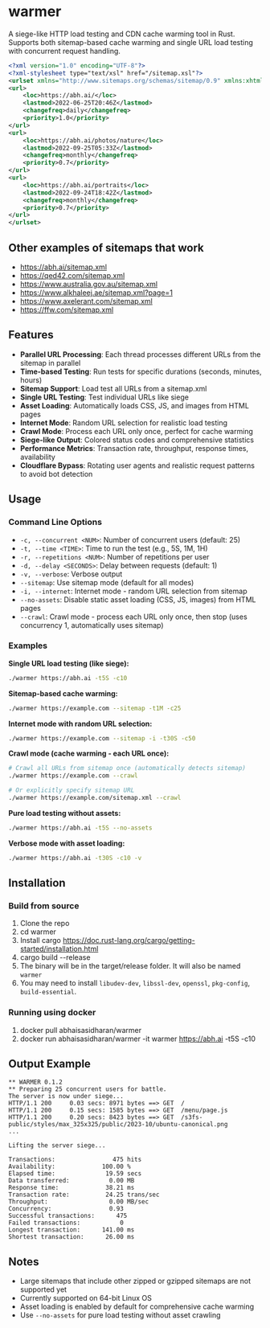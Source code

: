 # warmer
A siege-like HTTP load testing and CDN cache warming tool in Rust. Supports both sitemap-based cache warming and single URL load testing with concurrent request handling.

```xml
<?xml version="1.0" encoding="UTF-8"?>
<?xml-stylesheet type="text/xsl" href="/sitemap.xsl"?>
<urlset xmlns="http://www.sitemaps.org/schemas/sitemap/0.9" xmlns:xhtml="http://www.w3.org/1999/xhtml">
<url>
    <loc>https://abh.ai/</loc>
    <lastmod>2022-06-25T20:46Z</lastmod>
    <changefreq>daily</changefreq>
    <priority>1.0</priority>
</url>
<url>
    <loc>https://abh.ai/photos/nature</loc>
    <lastmod>2022-09-25T05:33Z</lastmod>
    <changefreq>monthly</changefreq>
    <priority>0.7</priority>
</url>
<url>
    <loc>https://abh.ai/portraits</loc>
    <lastmod>2022-09-24T18:42Z</lastmod>
    <changefreq>monthly</changefreq>
    <priority>0.7</priority>
</url>
</urlset>
```

## Other examples of sitemaps that work

- https://abh.ai/sitemap.xml
- https://qed42.com/sitemap.xml
- https://www.australia.gov.au/sitemap.xml
- https://www.alkhaleej.ae/sitemap.xml?page=1
- https://www.axelerant.com/sitemap.xml
- https://ffw.com/sitemap.xml

## Features

- **Parallel URL Processing**: Each thread processes different URLs from the sitemap in parallel
- **Time-based Testing**: Run tests for specific durations (seconds, minutes, hours)
- **Sitemap Support**: Load test all URLs from a sitemap.xml
- **Single URL Testing**: Test individual URLs like siege
- **Asset Loading**: Automatically loads CSS, JS, and images from HTML pages
- **Internet Mode**: Random URL selection for realistic load testing
- **Crawl Mode**: Process each URL only once, perfect for cache warming
- **Siege-like Output**: Colored status codes and comprehensive statistics
- **Performance Metrics**: Transaction rate, throughput, response times, availability
- **Cloudflare Bypass**: Rotating user agents and realistic request patterns to avoid bot detection

## Usage

### Command Line Options

- `-c, --concurrent <NUM>`: Number of concurrent users (default: 25)
- `-t, --time <TIME>`: Time to run the test (e.g., 5S, 1M, 1H)
- `-r, --repetitions <NUM>`: Number of repetitions per user
- `-d, --delay <SECONDS>`: Delay between requests (default: 1)
- `-v, --verbose`: Verbose output
- `--sitemap`: Use sitemap mode (default for all modes)
- `-i, --internet`: Internet mode - random URL selection from sitemap
- `--no-assets`: Disable static asset loading (CSS, JS, images) from HTML pages
- `--crawl`: Crawl mode - process each URL only once, then stop (uses concurrency 1, automatically uses sitemap)

### Examples

**Single URL load testing (like siege):**
```bash
./warmer https://abh.ai -t5S -c10
```

**Sitemap-based cache warming:**
```bash
./warmer https://example.com --sitemap -t1M -c25
```

**Internet mode with random URL selection:**
```bash
./warmer https://example.com --sitemap -i -t30S -c50
```

**Crawl mode (cache warming - each URL once):**
```bash
# Crawl all URLs from sitemap once (automatically detects sitemap)
./warmer https://example.com --crawl

# Or explicitly specify sitemap URL
./warmer https://example.com/sitemap.xml --crawl
```

**Pure load testing without assets:**
```bash
./warmer https://abh.ai -t5S --no-assets
```

**Verbose mode with asset loading:**
```bash
./warmer https://abh.ai -t30S -c10 -v
```

## Installation

### Build from source
1. Clone the repo
2. cd warmer
3. Install cargo https://doc.rust-lang.org/cargo/getting-started/installation.html
4. cargo build --release
5. The binary will be in the target/release folder. It will also be named `warmer`
6. You may need to install `libudev-dev`, `libssl-dev`, `openssl`, `pkg-config`, `build-essential`.

### Running using docker
1. docker pull abhaisasidharan/warmer
2. docker run abhaisasidharan/warmer -it warmer https://abh.ai -t5S -c10

## Output Example

```
** WARMER 0.1.2
** Preparing 25 concurrent users for battle.
The server is now under siege...
HTTP/1.1 200     0.03 secs: 8971 bytes ==> GET  /
HTTP/1.1 200     0.15 secs: 1585 bytes ==> GET  /menu/page.js
HTTP/1.1 200     0.20 secs: 8423 bytes ==> GET  /s3fs-public/styles/max_325x325/public/2023-10/ubuntu-canonical.png
...

Lifting the server siege...

Transactions:                475 hits
Availability:             100.00 %
Elapsed time:              19.59 secs
Data transferred:           0.00 MB
Response time:             38.21 ms
Transaction rate:          24.25 trans/sec
Throughput:                 0.00 MB/sec
Concurrency:                0.93
Successful transactions:      475
Failed transactions:           0
Longest transaction:      141.00 ms
Shortest transaction:      26.00 ms
```

## Notes
- Large sitemaps that include other zipped or gzipped sitemaps are not supported yet
- Currently supported on 64-bit Linux OS
- Asset loading is enabled by default for comprehensive cache warming
- Use `--no-assets` for pure load testing without asset crawling
